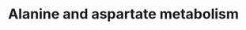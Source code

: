 ---
annotations:
- id: PW:0000028
  parent: classic metabolic pathway
  type: Pathway Ontology
  value: alanine, aspartate and glutamate metabolic pathway
authors:
- L.M.Ferrante
- MaintBot
- Mauro
- Khanspers
- MartijnVanIersel
- Egonw
- Christine Chichester
- Mkutmon
- Mick Eikelhof
description: ''
last-edited: 2021-02-18
organisms:
- Mus musculus
redirect_from:
- /index.php/Pathway:WP240
- /instance/WP240
- /instance/WP240_rr124585
revision: r124585
schema-jsonld:
- '@context': https://schema.org/
  '@id': https://wikipathways.github.io/pathways/WP240.html
  '@type': Dataset
  creator:
    '@type': Organization
    name: WikiPathways
  description: ''
  keywords:
  - 1.2.1.18
  - 1.4.3.1
  - 1.4.3.15
  - 1.4.3.16
  - 1.4.3.2
  - 2.1.3.2
  - 2.3.1.7
  - 2.6.1.12
  - 2.6.1.14
  - 2.6.1.18
  - 3.4.13.3
  - 3.5.1.1
  - 3.5.1.3
  - 3.5.1.38
  - 3.5.1.7
  - 4.1.1.11
  - 4.1.1.12
  - 4.3.1.1
  - 4.3.2.2
  - 5.1.1.1
  - 5.1.1.13
  - 6.1.1.22
  - 6.1.1.7
  - 6.3.1.1
  - 6.3.2.11
  - 6.3.4.4
  - 6.3.5.4
  - 6.3.5.6
  - Abat
  - Agxt
  - Asl
  - Aspa
  - Ass1
  - Dars
  - Gad1
  - Gad2
  - Got1
  - Got2
  - Gpt1
  - Pcx
  license: CC0
  name: Alanine and aspartate metabolism
seo: CreativeWork
title: Alanine and aspartate metabolism
wpid: WP240
---